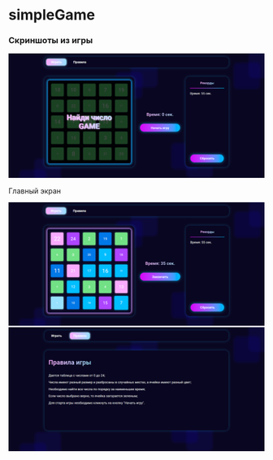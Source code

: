 # simpleGame

<h3>Скриншоты из игры</h3>
<img src="./Examples/example-1.png">
<p>Главный экран</p>
<img src="./Examples/example-2.png">
<img src="./Examples/example-3.png">
